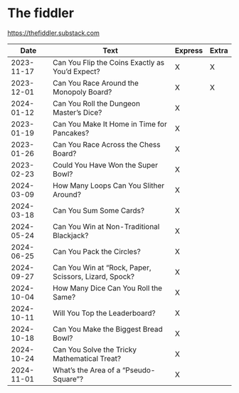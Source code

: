 # The fiddler

https://thefiddler.substack.com


| Date       | Text                                            | Express | Extra |
| ---------- | ----------------------------------------------- | ------- | ----- |
| 2023-11-17 | Can You Flip the Coins Exactly as You’d Expect? 	| X       | X     |
| 2023-12-01 | Can You Race Around the Monopoly Board?         	| X       | X     |
| 2024-01-12 | Can You Roll the Dungeon Master’s Dice?         	| X       |       |
| 2023-01-19 | Can You Make It Home in Time for Pancakes?      	| X       |       |
| 2023-01-26 | Can You Race Across the Chess Board?            	| X       |       |
| 2023-02-23 | Could You Have Won the Super Bowl?            	| X       |       |
| 2024-03-09 | How Many Loops Can You Slither Around?          	| X       |       |
| 2024-03-18 | Can You Sum Some Cards? 				           	| X       |       |
| 2024-05-24 | Can You Win at Non-Traditional Blackjack?       	| X       |       |
| 2024-06-25 | Can You Pack the Circles?	  				   	| X       |       |
| 2024-09-27 | Can You Win at “Rock, Paper, Scissors, Lizard, Spock? | X       |       |
| 2024-10-04 | How Many Dice Can You Roll the Same?				| X       |       |
| 2024-10-11 | Will You Top the Leaderboard? 					| X       |       |
| 2024-10-18 | Can You Make the Biggest Bread Bowl? 			| X       |       |
| 2024-10-24 | Can You Solve the Tricky Mathematical Treat? 	| X       |       |
| 2024-11-01 | What’s the Area of a “Pseudo-Square”? 	| X       |       |

